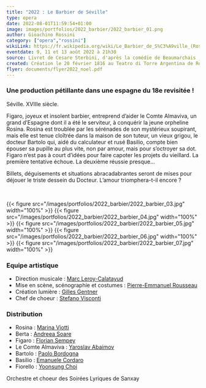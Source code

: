 ```yaml
---
title: "2022 : Le Barbier de Séville"
type: opera
date: 2022-08-01T11:59:54+01:00
image: images/portfolios/2022_barbier/2022_barbier_01.png
author: Gioachino Rossini
category: ["opera","rossini"]
wikiLink: https://fr.wikipedia.org/wiki/Le_Barbier_de_S%C3%A9ville_(Rossini)
eventdate: 9, 11 et 13 août 2022 à 21h30
source: Livret de Cesare Sterbini, d'après la comédie de Beaumarchais
created: Création le 20 février 1816 au Teatro di Torre Argentina de Rome
flyer: documents/flyer2022_noel.pdf
---
```


### Une production pétillante dans une espagne du 18e revisitée !

Séville. XVIIIe siècle. 

Figaro, joyeux et insolent barbier, entreprend d’aider le Comte Almaviva, un grand d’Espagne dont il a été le serviteur, à conquérir la jeune orpheline Rosina. Rosina est troublée par les sérénades de son mystérieux soupirant, mais elle est tenue cloîtrée dans la maison de son tuteur, un vieux grigou, le docteur Bartolo qui, aidé du calculateur et rusé Basilio, compte bien épouser sa pupille au plus vite, non par amour, mais pour s’octroyer sa dot. Figaro n’est pas à court d’idées pour faire capoter les projets du vieillard. La première tentative échoue. La deuxième réussie presque...

Billets, déguisements et situations abracadabrantes seront de mises pour déjouer le triste dessein du Docteur. L’amour triomphera-t-il encore ? 


&nbsp;

{{< figure src="/images/portfolios/2022_barbier/2022_barbier_03.jpg" width="100%" >}}
{{< figure src="/images/portfolios/2022_barbier/2022_barbier_04.jpg" width="100%" >}}
{{< figure src="/images/portfolios/2022_barbier/2022_barbier_05.jpg" width="100%" >}}
{{< figure src="/images/portfolios/2022_barbier/2022_barbier_06.jpg" width="100%" >}}
{{< figure src="/images/portfolios/2022_barbier/2022_barbier_07.jpg" width="100%" >}}

### Equipe artistique

- Direction musicale : [Marc Leroy-Calatayud](/artists/marc_leroy-calatayud/)
- Mise en scène, scénographie et costumes : [Pierre-Emmanuel Rousseau](/artists/pierre-emmanuel_rousseau/)
- Création lumière : [Gilles Gentner](/artists/gilles_gentner)
- Chef de choeur : [Stefano Visconti](/artists/stefano_visconti/)


### Distribution

- Rosina : [Marina Viotti](/artists/marina_viotti/)
- Berta : [Andreea Soare](/artists/andreea_soare/)
- Figaro : [Florian Sempey](/artists/florian_sempey/)
- Le Comte Almaviva : [Yaroslav Abaimov](/artists/yaroslav_abaimov/)
- Bartolo : [Paolo Bordogna](/artists/paolo_bordogna/)
- Basilio : [Emanuele Cordaro](/artists/emanuele_cordaro/)
- Fiorello : [Yoonsung Choi](/artists/yoonsung_choi/)

Orchestre et choeur des Soirées Lyriques de Sanxay
